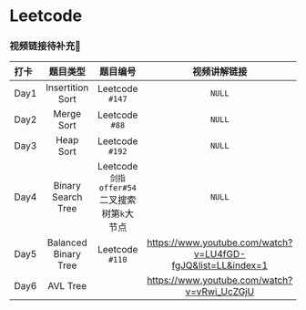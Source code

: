 # Leetcode    
### 视频链接待补充:triangular_flag_on_post:
|打卡|题目类型|题目编号|视频讲解链接|
|:---|:------:|:------:|:----------:|
|Day1|Insertition Sort|Leetcode `#147`|`NULL`|
|Day2|Merge Sort|Leetcode `#88`|`NULL`|
|Day3|Heap Sort|Leetcode `#192`|`NULL`|
|Day4|Binary Search Tree|Leetcode `剑指offer#54`二叉搜索树第`k`大节点|`NULL`|
|Day5|Balanced Binary Tree|Leetcode `#110`|<https://www.youtube.com/watch?v=LU4fGD-fgJQ&list=LL&index=1>
|Day6|AVL Tree| |<https://www.youtube.com/watch?v=vRwi_UcZGjU>|
